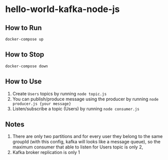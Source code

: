 # hello-world-kafka-node-js


## How to Run
`docker-compose up`

## How to Stop
`docker-compose down`

## How to Use
1. Create `Users` topics by running `node topic.js`
2. You can publish/produce message using the producer by running `node producer.js {your message}`
3. Listen/subscribe a topic (Users) by running `node consumer.js`

## Notes
1. There are only two partitions and for every user they belong to the same groupId (with this config, 
kafka will looks like a message queue), so the maximum consumer that able to listen for Users topic is only 2, 
2. Kafka broker replication is only 1
